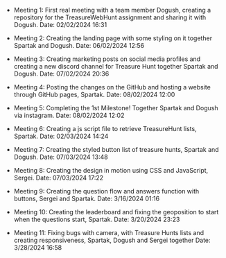 
- Meeting 1: First real meeting with a team member Dogush, creating a repository for the TreasureWebHunt assignment and sharing it with Dogush. Date: 02/02/2024 16:31

- Meeting 2: Creating the landing page with some styling on it together Spartak and Dogush. Date: 06/02/2024 12:56

- Meeting 3: Creating marketing posts on social media profiles and creating a new discord channel for Treasure Hunt together Spartak and Dogush. Date: 07/02/2024 20:36

- Meeting 4: Posting the changes on the GitHub and hosting a website through GitHub pages, Spartak. Date: 08/02/2024 12:00

- Meeting 5: Completing the 1st Milestone! Together Spartak and Dogush via instagram. Date: 08/02/2024 12:02

- Meeting 6: Creating a js script file to retrieve TreasureHunt lists, Spartak. Date: 02/03/2024 14:24

- Meeting 7: Creating the styled button list of treasure hunts, Spartak and Dogush. Date: 07/03/2024 13:48

- Meeting 8: Creating the design in motion using CSS and JavaScript, Sergei. Date: 07/03/2024 17:22

- Meeting 9: Creating the question flow and answers function with buttons, Sergei and Spartak. Date: 3/16/2024 01:16

- Meeting 10: Creating the leaderboard and fixing the geoposition to start when the questions start, Spartak. Date: 3/20/2024 23:23

- Meeting 11: Fixing bugs with camera, with Treasure Hunts lists and creating responsiveness, Spartak, Dogush and Sergei together Date: 3/28/2024 16:58

